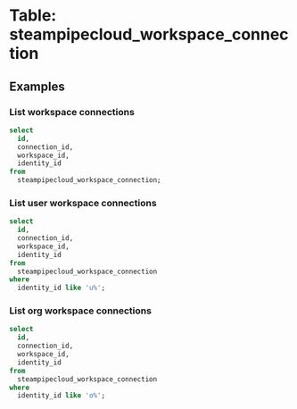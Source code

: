 # Table: steampipecloud_workspace_connection




## Examples

### List workspace connections

```sql
select
  id,
  connection_id,
  workspace_id,
  identity_id
from
  steampipecloud_workspace_connection;
```

### List user workspace connections

```sql
select
  id,
  connection_id,
  workspace_id,
  identity_id
from
  steampipecloud_workspace_connection 
where
  identity_id like 'u%';
```

### List org workspace connections

```sql
select
  id,
  connection_id,
  workspace_id,
  identity_id
from
  steampipecloud_workspace_connection
where
  identity_id like 'o%';
```